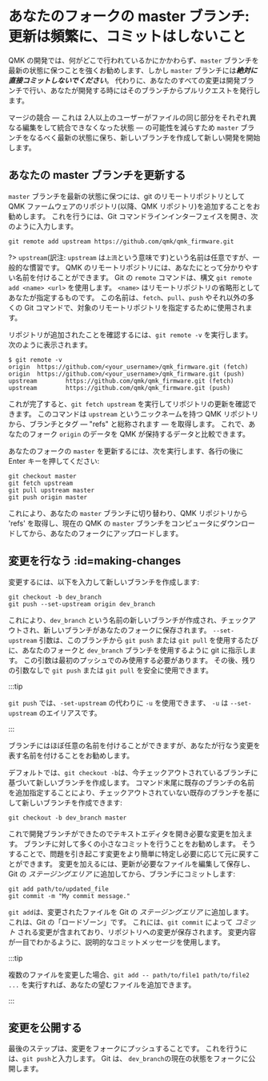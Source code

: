 # あなたのフォークの master ブランチ: 更新は頻繁に、コミットはしないこと

<!---
  grep --no-filename "^[ ]*git diff" docs/ja/*.md | sh
  original document: 0.9.0:docs/newbs_git_using_your_master_branch.md
  git diff 0.9.0 HEAD -- docs/newbs_git_using_your_master_branch.md | cat
-->

QMK の開発では、何がどこで行われているかにかかわらず、`master` ブランチを最新の状態に保つことを強くお勧めします、しかし `master` ブランチには***絶対に直接コミットしないでください***。
代わりに、あなたのすべての変更は開発ブランチで行い、あなたが開発する時にはそのブランチからプルリクエストを発行します。

マージの競合 &mdash; これは 2人以上のユーザーがファイルの同じ部分をそれぞれ異なる編集をして統合できなくなった状態 &mdash; の可能性を減らすため `master` ブランチをなるべく最新の状態に保ち、新しいブランチを作成して新しい開発を開始します。

## あなたの master ブランチを更新する

`master` ブランチを最新の状態に保つには、git のリモートリポジトリとして QMK ファームウェアのリポジトリ(以降、QMK リポジトリ)を追加することをお勧めします。
これを行うには、Git コマンドラインインターフェイスを開き、次のように入力します。

```
git remote add upstream https://github.com/qmk/qmk_firmware.git
```

?> `upstream`(訳注: `upstream` は`上流`という意味です)という名前は任意ですが、一般的な慣習です。
QMK のリモートリポジトリには、あなたにとって分かりやすい名前を付けることができます。
Git の `remote` コマンドは、構文 `git remote add <name> <url>` を使用します。
`<name>` はリモートリポジトリの省略形としてあなたが指定するものです。
この名前は、`fetch`、`pull`、`push` やそれ以外の多くの Git コマンドで、対象のリモートリポジトリを指定するために使用されます。

リポジトリが追加されたことを確認するには、`git remote -v` を実行します。
次のように表示されます。

```
$ git remote -v
origin  https://github.com/<your_username>/qmk_firmware.git (fetch)
origin  https://github.com/<your_username>/qmk_firmware.git (push)
upstream        https://github.com/qmk/qmk_firmware.git (fetch)
upstream        https://github.com/qmk/qmk_firmware.git (push)
```

これが完了すると、`git fetch upstream` を実行してリポジトリの更新を確認できます。
このコマンドは `upstream` というニックネームを持つ QMK リポジトリから、ブランチとタグ &mdash; "refs" と総称されます &mdash; を取得します。
これで、あなたのフォーク `origin` のデータを QMK が保持するデータと比較できます。

あなたのフォークの `master` を更新するには、次を実行します、各行の後に Enter キーを押してください:

```
git checkout master
git fetch upstream
git pull upstream master
git push origin master
```

これにより、あなたの `master` ブランチに切り替わり、QMK リポジトリから 'refs' を取得し、現在の QMK の `master` ブランチをコンピュータにダウンロードしてから、あなたのフォークにアップロードします。

## 変更を行なう :id=making-changes

変更するには、以下を入力して新しいブランチを作成します:

```
git checkout -b dev_branch
git push --set-upstream origin dev_branch
```

これにより、`dev_branch` という名前の新しいブランチが作成され、チェックアウトされ、新しいブランチがあなたのフォークに保存されます。
`--set-upstream` 引数は、このブランチから `git push` または `git pull` を使用するたびに、あなたのフォークと `dev_branch` ブランチを使用するように git に指示します。
この引数は最初のプッシュでのみ使用する必要があります。
その後、残りの引数なしで `git push` または `git pull` を安全に使用できます。

:::tip

`git push` では、`-set-upstream` の代わりに `-u` を使用できます、 `-u` は `--set-upstream` のエイリアスです。

:::

ブランチにはほぼ任意の名前を付けることができますが、あなたが行なう変更を表す名前を付けることをお勧めします。

デフォルトでは、`git checkout -b`は、今チェックアウトされているブランチに基づいて新しいブランチを作成します。
コマンド末尾に既存のブランチの名前を追加指定することにより、チェックアウトされていない既存のブランチを基にして新しいブランチを作成できます:

```
git checkout -b dev_branch master
```

これで開発ブランチができたのでテキストエディタを開き必要な変更を加えます。
ブランチに対して多くの小さなコミットを行うことをお勧めします。
そうすることで、問題を引き起こす変更をより簡単に特定し必要に応じて元に戻すことができます。
変更を加えるには、更新が必要なファイルを編集して保存し、Git の *ステージングエリア* に追加してから、ブランチにコミットします:

```
git add path/to/updated_file
git commit -m "My commit message."
```

`git add`は、変更されたファイルを Git の *ステージングエリア* に追加します。
これは、Git の「ロードゾーン」です。
これには、`git commit` によって *コミット* される変更が含まれており、リポジトリへの変更が保存されます。
変更内容が一目でわかるように、説明的なコミットメッセージを使用します。

:::tip

複数のファイルを変更した場合、`git add -- path/to/file1 path/to/file2 ...` を実行すれば、あなたの望むファイルを追加できます。

:::

## 変更を公開する

最後のステップは、変更をフォークにプッシュすることです。
これを行うには、`git push`と入力します。
Git は、 `dev_branch`の現在の状態をフォークに公開します。
